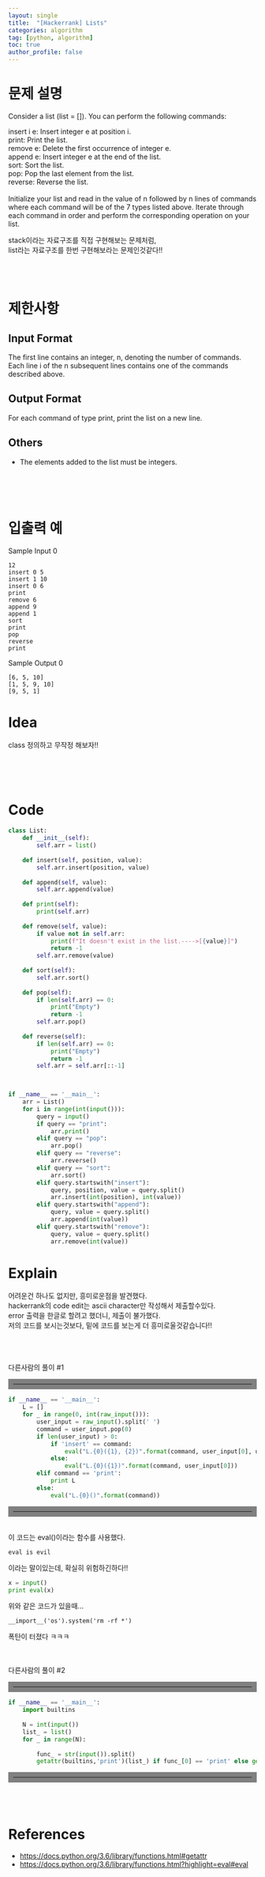 ```yaml
---
layout: single
title:  "[Hackerrank] Lists"
categories: algorithm
tag: [python, algorithm]
toc: true
author_profile: false
---
```



# 문제 설명
Consider a list (list = []). You can perform the following commands:<br/>

insert i e: Insert integer e at position i.<br/>
print: Print the list.<br/>
remove e: Delete the first occurrence of integer e.<br/>
append e: Insert integer e at the end of the list.<br/>
sort: Sort the list.<br/>
pop: Pop the last element from the list.<br/>
reverse: Reverse the list.<br/><br/>
Initialize your list and read in the value of n followed by n lines of commands where each command will be of the 7 types listed above. Iterate through each command in order and perform the corresponding operation on your list.<br/>

stack이라는 자료구조를 직접 구현해보는 문제처럼,<br/>
list라는 자료구조를 한번 구현해보라는 문제인것같다!!<br/>



<br/><br/>

# 제한사항
<h2>Input Format</h2>
The first line contains an integer, n, denoting the number of commands.
Each line i of the n subsequent lines contains one of the commands described above.
<h2>Output Format</h2>

For each command of type print, print the list on a new line.

<h2>Others</h2>

- The elements added to the list must be integers.

<br/><br/><br/>



# 입출력 예
Sample Input 0
```
12
insert 0 5
insert 1 10
insert 0 6
print
remove 6
append 9
append 1
sort
print
pop
reverse
print
```
Sample Output 0
```
[6, 5, 10]
[1, 5, 9, 10]
[9, 5, 1]
```

# Idea
<p>
class 정의하고 무작정 해보자!!

</p>
<br/><br/><br/>

# Code
```python
class List:
    def __init__(self):
        self.arr = list()
        
    def insert(self, position, value):
        self.arr.insert(position, value)
    
    def append(self, value):
        self.arr.append(value)
    
    def print(self):
        print(self.arr)
    
    def remove(self, value):
        if value not in self.arr:
            print(f"It doesn't exist in the list.---->[{value}]")
            return -1
        self.arr.remove(value)
    
    def sort(self):
        self.arr.sort()
        
    def pop(self):
        if len(self.arr) == 0:
            print("Empty")
            return -1
        self.arr.pop()
    
    def reverse(self):
        if len(self.arr) == 0:
            print("Empty")
            return -1
        self.arr = self.arr[::-1]
        


if __name__ == '__main__':
    arr = List()
    for i in range(int(input())):
        query = input()
        if query == "print":
            arr.print()
        elif query == "pop":
            arr.pop()
        elif query == "reverse":
            arr.reverse()
        elif query == "sort":
            arr.sort()
        elif query.startswith("insert"):
            query, position, value = query.split()
            arr.insert(int(position), int(value))
        elif query.startswith("append"):
            query, value = query.split()
            arr.append(int(value))
        elif query.startswith("remove"):
            query, value = query.split()
            arr.remove(int(value))
```

# Explain
어려운건 하나도 없지만, 흥미로운점을 발견했다.<br/>
hackerrank의 code edit는 ascii character만 작성해서 제출할수있다.<br/>
error 출력을 한글로 할려고 했더니, 제출이 불가했다.<br/>
저의 코드를 보시는것보다, 밑에 코드를 보는게 더 흥미로울것같습니다!!<br/>


<br/><br/><br/>
다른사람의 풀이 #1
<hr align="left" style="border: solid 10px gray;">

```python
if __name__ == '__main__':
    L = []
    for _ in range(0, int(raw_input())):
        user_input = raw_input().split(' ')
        command = user_input.pop(0)
        if len(user_input) > 0:
            if 'insert' == command:
                eval("L.{0}({1}, {2})".format(command, user_input[0], user_input[1]))
            else:
                eval("L.{0}({1})".format(command, user_input[0]))
        elif command == 'print':
            print L
        else:
            eval("L.{0}()".format(command))

```
<hr align="left" style="border: solid 10px gray;">

<br/>
이 코드는 eval()이라는 함수를 사용했다.
<br/>

```
eval is evil
```
이라는 말이있는데, 확실히 위험하긴하다!!<br/>
```python
x = input()
print eval(x)
```
위와 같은 코드가 있을때...
```
__import__('os').system('rm -rf *')
```
폭탄이 터졌다 ㅋㅋㅋ

<br/><br/>
다른사람의 풀이 #2
<hr align="left" style="border: solid 10px gray;">

```python
if __name__ == '__main__':
    import builtins
    
    N = int(input())
    list_ = list()
    for _ in range(N):
        
        func_ = str(input()).split()
        getattr(builtins,'print')(list_) if func_[0] == 'print' else getattr(list_,func_[0])(*map(int,func_[1:]))
```

<hr align="left" style="border: solid 10px gray;">
<br/><br/>



# References
<ul>
  <li><a href="https://docs.python.org/3.6/library/functions.html#getattr" target="_blank">https://docs.python.org/3.6/library/functions.html#getattr</a></li>
  <li><a href="https://docs.python.org/3.6/library/functions.html?highlight=eval#eval" target="_blank">https://docs.python.org/3.6/library/functions.html?highlight=eval#eval</a></li>
  
</ul>

